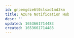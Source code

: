 ```yaml
---
id: gnpemgdze6t0slsxd1md3km
title: Azure Notification Hub
desc: ''
updated: 1653661714483
created: 1653661714483
---
```


